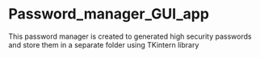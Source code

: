 # Password_manager_GUI_app

This password manager is created to generated high security passwords and store them in a separate folder using TKintern library
